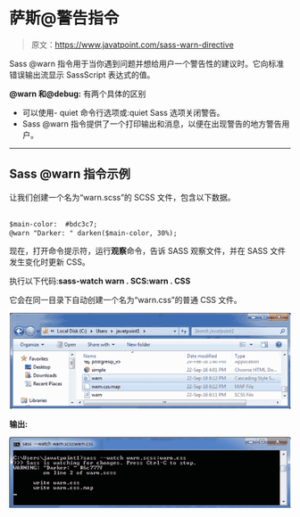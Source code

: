 # 萨斯@警告指令

> 原文：<https://www.javatpoint.com/sass-warn-directive>

Sass @warn 指令用于当你遇到问题并想给用户一个警告性的建议时。它向标准错误输出流显示 SassScript 表达式的值。

**@warn 和@debug:** 有两个具体的区别

*   可以使用- quiet 命令行选项或:quiet Sass 选项关闭警告。
*   Sass @warn 指令提供了一个打印输出和消息，以便在出现警告的地方警告用户。

* * *

## Sass @warn 指令示例

让我们创建一个名为“warn.scss”的 SCSS 文件，包含以下数据。

```

$main-color:  #bdc3c7;
@warn "Darker: " darken($main-color, 30%); 

```

现在，打开命令提示符，运行**观察**命令，告诉 SASS 观察文件，并在 SASS 文件发生变化时更新 CSS。

执行以下代码:**sass-watch warn . SCS:warn . CSS**

它会在同一目录下自动创建一个名为“warn.css”的普通 CSS 文件。

![Sass Warn directive1](img/7004f0ba461fbbb4af57b01ea4929bc9.png)

**输出:**

![Sass Warn directive2](img/90d9adf39740873adb5abcedf91d4df5.png)